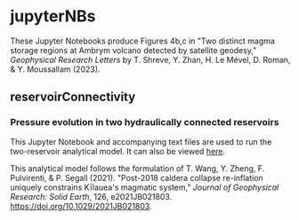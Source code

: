 # jupyterNBs

These Jupyter Notebooks produce Figures 4b,c in "Two distinct magma storage regions at Ambrym volcano detected by satellite geodesy," <em>Geophysical Research Letters</em> by T. Shreve, Y. Zhan, H. Le Mével, D. Roman, & Y. Moussallam (2023).

## reservoirConnectivity
### Pressure evolution in two hydraulically connected reservoirs

This Jupyter Notebook and accompanying text files are used to run the two-reservoir analytical model. It can also be viewed [here](https://nbviewer.org/github/tshreve/jupyterNBs/blob/main/analytical_twoReservoirs_ambrym.ipynb). 

This analytical model follows the formulation of T. Wang, Y. Zheng, F. Pulvirenti, & P. Segall (2021). "Post-2018 caldera collapse re-inflation uniquely constrains Kīlauea's magmatic system," *Journal of Geophysical Research: Solid Earth*, 126, e2021JB021803. https://doi.org/10.1029/2021JB021803.
